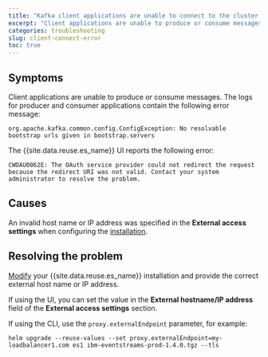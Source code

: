 ```yaml
---
title: "Kafka client applications are unable to connect to the cluster. Users are unable to login to the UI."
excerpt: "Client applications are unable to produce or consume messages, connection errors are reported. Users are unable to login to the UI."
categories: troubleshooting
slug: client-connect-error
toc: true
---
```


## Symptoms
Client applications are unable to produce or consume messages. The logs for producer and consumer applications contain the following error message:

```
org.apache.kafka.common.config.ConfigException: No resolvable bootstrap urls given in bootstrap.servers
```

The {{site.data.reuse.es_name}} UI reports the following error:

```
CWOAU0062E: The OAuth service provider could not redirect the request because the redirect URI was not valid. Contact your system administrator to resolve the problem.
```

## Causes
An invalid host name or IP address was specified in the **External access settings** when configuring the [installation](../../installing/configuring/#configuring-external-access).

## Resolving the problem
[Modify](../../administering/modifying-installation/) your {{site.data.reuse.es_name}} installation and provide the correct external host name or IP address.

If using the UI, you can set the value in the **External hostname/IP address** field of the **External access settings** section.

If using the CLI, use the `proxy.externalEndpoint` parameter, for example:

`helm upgrade --reuse-values --set proxy.externalEndpoint=my-loadbalancer1.com es1 ibm-eventstreams-prod-1.4.0.tgz --tls`
